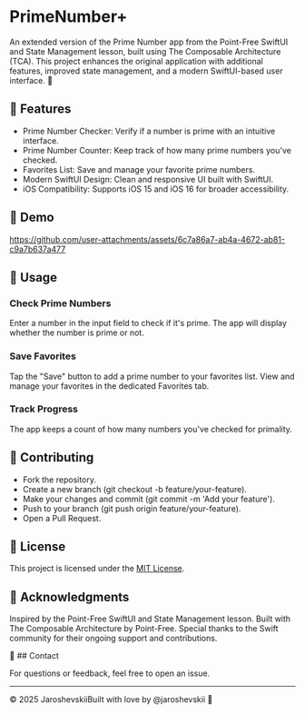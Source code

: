 # PrimeNumber+

An extended version of the Prime Number app from the Point-Free SwiftUI and State Management lesson, built using The Composable Architecture (TCA). This project enhances the original application with additional features, improved state management, and a modern SwiftUI-based user interface. 🚀

## 🌟 Features

- Prime Number Checker: Verify if a number is prime with an intuitive interface.
- Prime Number Counter: Keep track of how many prime numbers you've checked.
- Favorites List: Save and manage your favorite prime numbers.
- Modern SwiftUI Design: Clean and responsive UI built with SwiftUI.
- iOS Compatibility: Supports iOS 15 and iOS 16 for broader accessibility.

## 🎥 Demo

https://github.com/user-attachments/assets/6c7a86a7-ab4a-4672-ab81-c9a7b637a477

## 📱 Usage

### Check Prime Numbers

Enter a number in the input field to check if it's prime.
The app will display whether the number is prime or not.

### Save Favorites

Tap the "Save" button to add a prime number to your favorites list.
View and manage your favorites in the dedicated Favorites tab.


### Track Progress

The app keeps a count of how many numbers you've checked for primality.

## 🤝 Contributing

- Fork the repository.
- Create a new branch (git checkout -b feature/your-feature).
- Make your changes and commit (git commit -m 'Add your feature').
- Push to your branch (git push origin feature/your-feature).
- Open a Pull Request.

## 📜 License

This project is licensed under the [MIT License](README.md).

## 🙌 Acknowledgments

Inspired by the Point-Free SwiftUI and State Management lesson.
Built with The Composable Architecture by Point-Free.
Special thanks to the Swift community for their ongoing support and contributions.

📧 ## Contact

For questions or feedback, feel free to open an issue.

---

© 2025 JaroshevskiiBuilt with love by @jaroshevskii 💖
